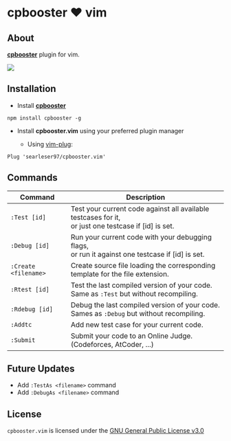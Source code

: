 # cpbooster :heart: vim

## About

[**cpbooster**](https://github.com/searleser97/cpbooster) plugin for vim.

<img src="https://searleser97.gitlab.io/competitive-programming-notes/cpbooster/cpbooster.gif"/>

## Installation

- Install [**cpbooster**](https://github.com/searleser97/cpbooster)

```
npm install cpbooster -g
```

- Install **cpbooster.vim** using your preferred plugin manager

  - Using [vim-plug](https://github.com/junegunn/vim-plug):

```vim
Plug 'searleser97/cpbooster.vim'
```

## Commands

| Command              | Description                                                                                             |
| -------------------- | ------------------------------------------------------------------------------------------------------- |
| `:Test [id]`         | Test your current code against all available testcases for it,<br/>or just one testcase if [id] is set. |
| `:Debug [id]`        | Run your current code with your debugging flags,<br/>or run it against one testcase if [id] is set.     |
| `:Create <filename>` | Create source file loading the corresponding<br/>template for the file extension.                       |
| `:Rtest [id]`        | Test the last compiled version of your code.<br/>Same as `:Test` but without recompiling.               |
| `:Rdebug [id]`       | Debug the last compiled version of your code.<br/>Sames as `:Debug` but without recompiling.            |
| `:Addtc`             | Add new test case for your current code.                                                                |
| `:Submit`            | Submit your code to an Online Judge. (Codeforces, AtCoder, ...)                                         |

## Future Updates

- Add `:TestAs <filename>` command
- Add `:DebugAs <filename>` command

## License

`cpbooster.vim` is licensed under the [GNU General Public License v3.0](https://github.com/searleser97/cpbooster.vim/blob/master/LICENSE)
